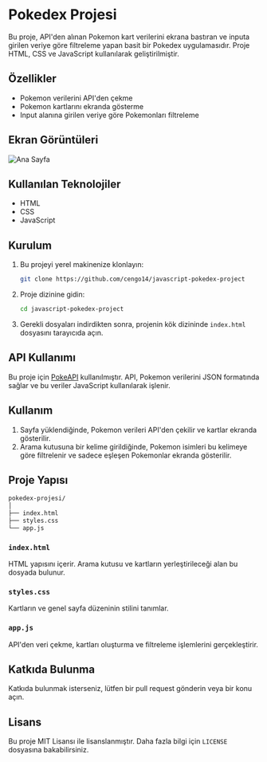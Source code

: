 # Pokedex Projesi

Bu proje, API'den alınan Pokemon kart verilerini ekrana bastıran ve inputa girilen veriye göre filtreleme yapan basit bir Pokedex uygulamasıdır. Proje HTML, CSS ve JavaScript kullanılarak geliştirilmiştir.

## Özellikler

- Pokemon verilerini API'den çekme
- Pokemon kartlarını ekranda gösterme
- Input alanına girilen veriye göre Pokemonları filtreleme

## Ekran Görüntüleri
  ![Ana Sayfa](desktop.gif)

## Kullanılan Teknolojiler

- HTML
- CSS
- JavaScript

## Kurulum

1. Bu projeyi yerel makinenize klonlayın:
    ```bash
    git clone https://github.com/cengo14/javascript-pokedex-project
    ```

2. Proje dizinine gidin:
    ```bash
    cd javascript-pokedex-project
    ```

3. Gerekli dosyaları indirdikten sonra, projenin kök dizininde `index.html` dosyasını tarayıcıda açın.

## API Kullanımı

Bu proje için [PokeAPI](https://pokeapi.co/) kullanılmıştır. API, Pokemon verilerini JSON formatında sağlar ve bu veriler JavaScript kullanılarak işlenir.

## Kullanım

1. Sayfa yüklendiğinde, Pokemon verileri API'den çekilir ve kartlar ekranda gösterilir.
2. Arama kutusuna bir kelime girildiğinde, Pokemon isimleri bu kelimeye göre filtrelenir ve sadece eşleşen Pokemonlar ekranda gösterilir.

## Proje Yapısı

```markdown
pokedex-projesi/
│
├── index.html
├── styles.css
└── app.js
```

### `index.html`

HTML yapısını içerir. Arama kutusu ve kartların yerleştirileceği alan bu dosyada bulunur.

### `styles.css`

Kartların ve genel sayfa düzeninin stilini tanımlar.

### `app.js`

API'den veri çekme, kartları oluşturma ve filtreleme işlemlerini gerçekleştirir.

## Katkıda Bulunma

Katkıda bulunmak isterseniz, lütfen bir pull request gönderin veya bir konu açın.

## Lisans

Bu proje MIT Lisansı ile lisanslanmıştır. Daha fazla bilgi için `LICENSE` dosyasına bakabilirsiniz.


